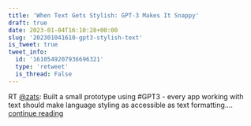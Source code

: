 ```yaml
---
title: 'When Text Gets Stylish: GPT-3 Makes It Snappy'
draft: true
date: 2023-01-04T16:10:28+00:00
slug: '202301041610-gpt3-stylish-text'
is_tweet: true
tweet_info:
  id: '1610549207936696321'
  type: 'retweet'
  is_thread: False
---
```




RT [@zats](https://x.com/zats): Built a small prototype using #GPT3 - every app working with text should make language styling as accessible as text formatting.… [continue reading](https://x.com/sytelus/status/1610549207936696321)
